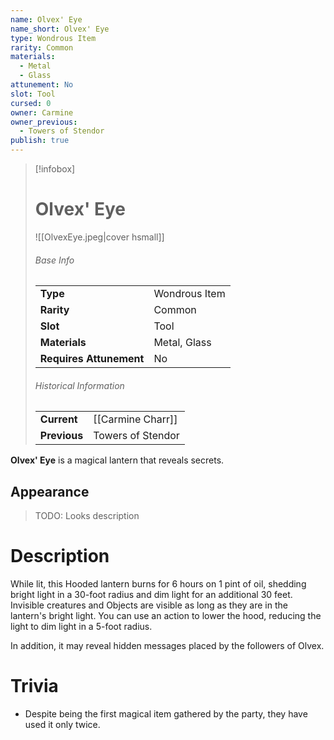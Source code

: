 ```yaml
---
name: Olvex' Eye
name_short: Olvex' Eye
type: Wondrous Item
rarity: Common
materials:
  - Metal
  - Glass
attunement: No
slot: Tool
cursed: 0
owner: Carmine
owner_previous:
  - Towers of Stendor
publish: true
---
```

> [!infobox]  
> # Olvex' Eye
> ![[OlvexEye.jpeg|cover hsmall]]
> ###### Base Info
> | | |
> |---|---|
> | **Type** | Wondrous Item |
> | **Rarity** | Common |
> | **Slot** | Tool |
> | **Materials** | Metal, Glass |
> | **Requires Attunement** | No |
> ###### Historical Information
> | | |
> |---|---|
> | **Current** | [[Carmine Charr]] |
> | **Previous** | Towers of Stendor |

**Olvex' Eye** is a magical lantern that reveals secrets.
## Appearance
>TODO: Looks description
# Description
While lit, this Hooded lantern burns for 6 hours on 1 pint of oil, shedding bright light in a 30-foot radius and dim light for an additional 30 feet. Invisible creatures and Objects are visible as long as they are in the lantern's bright light. You can use an action to lower the hood, reducing the light to dim light in a 5-foot radius.

In addition, it may reveal hidden messages placed by the followers of Olvex.
# Trivia
- Despite being the first magical item gathered by the party, they have used it only twice.